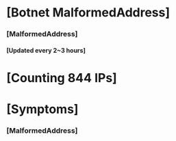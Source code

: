 # [Botnet MalformedAddress]
### [MalformedAddress]
#### [Updated every 2~3 hours]

# [Counting 844 IPs]

# [Symptoms] 
###   [MalformedAddress]
